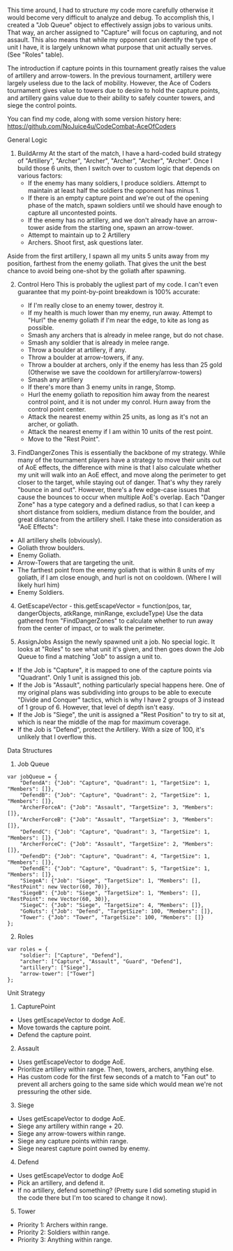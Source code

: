 This time around, I had to structure my code more carefully otherwise it would become very difficult to analyze and debug.  To accomplish this, I created a "Job Queue" object to effectively assign jobs to various units.  That way, an archer assigned to "Capture" will focus on capturing, and not assault.  This also means that while my opponent can identify the type of unit I have, it is largely unknown what purpose that unit actually serves.  (See "Roles" table).

The introduction if capture points in this tournament greatly raises the value of artillery and arrow-towers.  In the previous tournament, artillery were largely useless due to the lack of mobility.  However, the Ace of Coders tournament gives value to towers due to desire to hold the capture points, and artillery gains value due to their ability to safely counter towers, and siege the control points.

You can find my code, along with some version history here:
https://github.com/NoJuice4u/CodeCombat-AceOfCoders

General Logic
1. BuildArmy
At the start of the match, I have a hard-coded build strategy of "Artillery", "Archer", "Archer", "Archer", "Archer", "Archer".  Once I build those 6 units, then I switch over to custom logic that depends on various factors:
	* If the enemy has many soldiers, I produce soldiers.  Attempt to maintain at least half the soldiers the opponent has minus 1.
	* If there is an empty capture point and we're out of the opening phase of the match, spawn soldiers until we should have enough to capture all uncontested points.
	* If the enemy has no artillery, and we don't already have an arrow-tower aside from the starting one, spawn an arrow-tower.
	* Attempt to maintain up to 2 Artillery
	* Archers.  Shoot first, ask questions later.

Aside from the first artillery, I spawn all my units 5 units away from my position, farthest from the enemy goliath.  That gives the unit the best chance to avoid being one-shot by the goliath after spawning.

2. Control Hero
This is probably the ugliest part of my code.  I can't even guarantee that my point-by-point breakdown is 100% accurate:
	* If I'm really close to an enemy tower, destroy it.
	* If my health is much lower than my enemy, run away.  Attempt to "Hurl" the enemy goliath if I'm near the edge, to kite as long as possible.
	* Smash any archers that is already in melee range, but do not chase.
	* Smash any soldier that is already in melee range.
	* Throw a boulder at artillery, if any.
	* Throw a boulder at arrow-towers, if any.
	* Throw a boulder at archers, only if the enemy has less than 25 gold (Otherwise we save the cooldown for artillery/arrow-towers)
	* Smash any artillery
	* If there's more than 3 enemy units in range, Stomp.
	* Hurl the enemy goliath to reposition him away from the nearest control point, and it is not under my conrol.  Hurn away from the control point center.
	* Attack the nearest enemy within 25 units, as long as it's not an archer, or goliath.
	* Attack the nearest enemy if I am within 10 units of the rest point.
	* Move to the "Rest Point".

3. FindDangerZones
This is essentially the backbone of my strategy.  While many of the tournament players have a strategy to move their units out of AoE effects, the difference with mine is that I also calculate whether my unit will walk into an AoE effect, and move along the perimeter to get closer to the target, while staying out of danger.  That's why they rarely "bounce in and out".  However, there's a few edge-case issues that cause the bounces to occur when multiple AoE's overlap.  Each "Danger Zone" has a type category and a defined radius, so that I can keep a short distance from soldiers, medium distance from the boulder, and great distance from the artillery shell.
I take these into consideration as "AoE Effects":
* All artillery shells (obviously).
* Goliath throw boulders.
* Enemy Goliath.
* Arrow-Towers that are targeting the unit.
* The farthest point from the enemy goliath that is within 8 units of my goliath, if I am close enough, and hurl is not on cooldown.  (Where I will likely hurl him)
* Enemy Soldiers.

4. GetEscapeVector - this.getEscapeVector = function(pos, tar, dangerObjects, atkRange, minRange, excludeType)
Use the data gathered from "FindDangerZones" to calculate whether to run away from the center of impact, or to walk the perimeter.

5. AssignJobs
Assign the newly spawned unit a job.  No special logic.  It looks at "Roles" to see what unit it's given, and then goes down the Job Queue to find a matching "Job" to assign a unit to.

* If the Job is "Capture", it is mapped to one of the capture points via "Quadrant".  Only 1 unit is assigned this job.
* If the Job is "Assault", nothing particularly special happens here.  One of my original plans was subdividing into groups to be able to execute "Divide and Conquer" tactics, which is why I have 2 groups of 3 instead of 1 group of 6.  However, that level of depth isn't easy.
* If the Job is "Siege", the unit is assigned a "Rest Position" to try to sit at, which is near the middle of the map for maximum coverage.
* If the Job is "Defend", protect the Artillery.  With a size of 100, it's unlikely that I overflow this.

Data Structures
1. Job Queue
```
var jobQueue = {
	"DefendA": {"Job": "Capture", "Quadrant": 1, "TargetSize": 1, "Members": []},
	"DefendB": {"Job": "Capture", "Quadrant": 2, "TargetSize": 1, "Members": []},
	"ArcherForceA": {"Job": "Assault", "TargetSize": 3, "Members": []},
	"ArcherForceB": {"Job": "Assault", "TargetSize": 3, "Members": []},
	"DefendC": {"Job": "Capture", "Quadrant": 3, "TargetSize": 1, "Members": []},
	"ArcherForceC": {"Job": "Assault", "TargetSize": 2, "Members": []},
	"DefendD": {"Job": "Capture", "Quadrant": 4, "TargetSize": 1, "Members": []},
	"DefendE": {"Job": "Capture", "Quadrant": 5, "TargetSize": 1, "Members": []},
	"SiegeA": {"Job": "Siege", "TargetSize": 1, "Members": [], "RestPoint": new Vector(60, 70)},
	"SiegeB": {"Job": "Siege", "TargetSize": 1, "Members": [], "RestPoint": new Vector(60, 30)},
	"SiegeC": {"Job": "Siege", "TargetSize": 4, "Members": []},
	"GoNuts": {"Job": "Defend", "TargetSize": 100, "Members": []},
	"Tower": {"Job": "Tower", "TargetSize": 100, "Members": []}
};
```

2. Roles
```
var roles = {
	"soldier": ["Capture", "Defend"],
	"archer": ["Capture", "Assault", "Guard", "Defend"],
	"artillery": ["Siege"],
	"arrow-tower": ["Tower"]
};
```

Unit Strategy
1. CapturePoint
* Uses getEscapeVector to dodge AoE.
* Move towards the capture point.
* Defend the capture point.

2. Assault
* Uses getEscapeVector to dodge AoE.
* Prioritize artillery within range.  Then, towers, archers, anything else.
* Has custom code for the first few seconds of a match to "Fan out" to prevent all archers going to the same side which would mean we're not pressuring the other side.

3. Siege
* Uses getEscapeVector to dodge AoE.
* Siege any artillery within range + 20.
* Siege any arrow-towers within range.
* Siege any capture points within range.
* Siege nearest capture point owned by enemy.

4. Defend
* Uses getEscapeVector to dodge AoE
* Pick an artillery, and defend it.
* If no artillery, defend something?  (Pretty sure I did someting stupid in the code there but I'm too scared to change it now).

5. Tower
* Priority 1: Archers within range.
* Priority 2: Soldiers within range.
* Priority 3: Anything within range.
